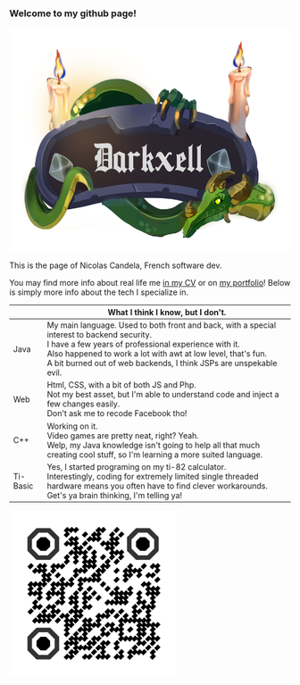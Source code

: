 ### Welcome to my github page!

<div style="text-align:center">
  <img height=400px src="assets/closed/assets-cut/markdownheader.png" />
</div>

This is the page of Nicolas Candela, French software dev.

You may find more info about real life me [in my CV](cv-color.pdf) or on [my portfolio](https://darkxell.github.io)!
Below is simply more info about the tech I specialize in.


|          | What I think I know, but I don't. |
|----------|------------------------------------------------------------------------------------------------------------------------------------------------------------------------------------------------------------------------------------------------------------------------------------------------|
| Java     | My main language. Used to both front and back, with a special interest to backend security.<br>I have a few years of professional experience with it.<br>Also happened to work a lot with awt at low level, that's fun.<br>A bit burned out of web backends, I think JSPs are unspekable evil. |
| Web      | Html, CSS, with a bit of both JS and Php. <br>Not my best asset, but I'm able to understand code and inject a few changes easily.<br>Don't ask me to recode Facebook tho!                                                                                                                      |
| C++      | Working on it.<br>Video games are pretty neat, right? Yeah.<br>Welp, my Java knowledge isn't going to help all that much creating cool stuff, so I'm learning a more suited language.                                                                                                          |
| Ti-Basic | Yes, I started programing on my ti-82 calculator.<br>Interestingly, coding for extremely limited single threaded hardware means you often have to find clever workarounds.<br>Get's ya brain thinking, I'm telling ya!                                                                         |

![Your markdown parser still can't show images!](assets/global/definitivelynotarickroll.png)





